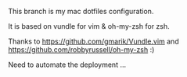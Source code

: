 This branch is my mac dotfiles configuration.

It is based on vundle for vim & oh-my-zsh for zsh.

Thanks to https://github.com/gmarik/Vundle.vim and https://github.com/robbyrussell/oh-my-zsh :)

Need to automate the deployment ...
